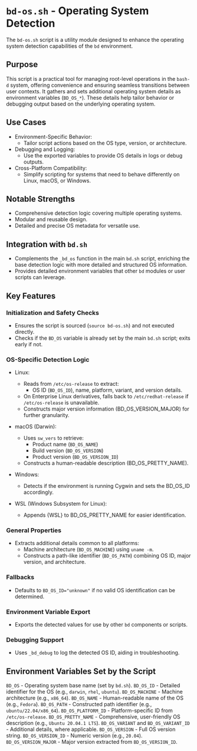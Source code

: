 # `bd-os.sh` - Operating System Detection

The `bd-os.sh` script is a utility module designed to enhance the operating system detection capabilities of the `bd` environment.

## Purpose

This script is a practical tool for managing root-level operations in the `bash-d` system, offering convenience and ensuring seamless transitions between user contexts. It gathers and sets additional operating system details as environment variables (`BD_OS_*`). These details help tailor behavior or debugging output based on the underlying operating system.

## Use Cases

* Environment-Specific Behavior:
	* Tailor script actions based on the OS type, version, or architecture.
* Debugging and Logging:
	* Use the exported variables to provide OS details in logs or debug outputs.
* Cross-Platform Compatibility:
	* Simplify scripting for systems that need to behave differently on Linux, macOS, or Windows.

## Notable Strengths

* Comprehensive detection logic covering multiple operating systems.
* Modular and reusable design.
* Detailed and precise OS metadata for versatile use.

## Integration with `bd.sh`

* Complements the `_bd_os` function in the main `bd.sh` script, enriching the base detection logic with more detailed and structured OS information.
* Provides detailed environment variables that other `bd` modules or user scripts can leverage.

## Key Features

### Initialization and Safety Checks

* Ensures the script is sourced (`source bd-os.sh`) and not executed directly.
* Checks if the `BD_OS` variable is already set by the main `bd.sh` script; exits early if not.

### OS-Specific Detection Logic

* Linux:
	* Reads from `/etc/os-release` to extract:
		* OS ID (`BD_OS_ID`), name, platform, variant, and version details.
	* On Enterprise Linux derivatives, falls back to `/etc/redhat-release` if `/etc/os-release` is unavailable.
	* Constructs major version information (BD_OS_VERSION_MAJOR) for further granularity.

* macOS (Darwin):
	* Uses `sw_vers` to retrieve:
		* Product name (`BD_OS_NAME`)
		* Build version (`BD_OS_VERSION`)
		* Product version (`BD_OS_VERSION_ID`)
	* Constructs a human-readable description (BD_OS_PRETTY_NAME).

* Windows:
	* Detects if the environment is running Cygwin and sets the BD_OS_ID accordingly.

* WSL (Windows Subsystem for Linux):
	* Appends {WSL} to BD_OS_PRETTY_NAME for easier identification.

### General Properties

* Extracts additional details common to all platforms:
	* Machine architecture (`BD_OS_MACHINE`) using `uname -m`.
	* Constructs a path-like identifier (`BD_OS_PATH`) combining OS ID, major version, and architecture.

### Fallbacks

* Defaults to `BD_OS_ID="unknown"` if no valid OS identification can be determined.

### Environment Variable Export

* Exports the detected values for use by other `bd` components or scripts.

### Debugging Support

* Uses `_bd_debug` to log the detected OS ID, aiding in troubleshooting.

## Environment Variables Set by the Script

`BD_OS` - Operating system base name (set by `bd.sh`).
`BD_OS_ID` - Detailed identifier for the OS (e.g., `darwin`, `rhel`, `ubuntu`).
`BD_OS_MACHINE` - Machine architecture (e.g., `x86_64`).
`BD_OS_NAME` - Human-readable name of the OS (e.g., `Fedora`).
`BD_OS_PATH` - Constructed path identifier (e.g., `ubuntu/22.04/x86_64`).
`BD_OS_PLATFORM_ID` - Platform-specific ID from `/etc/os-release`.
`BD_OS_PRETTY_NAME` - Comprehensive, user-friendly OS description (e.g., `Ubuntu 20.04.1 LTS`).
`BD_OS_VARIANT` and `BD_OS_VARIANT_ID` - Additional details, where applicable.
`BD_OS_VERSION` - Full OS version string.
`BD_OS_VERSION_ID` - Numeric version (e.g., `20.04`).
`BD_OS_VERSION_MAJOR` - Major version extracted from `BD_OS_VERSION_ID`.
